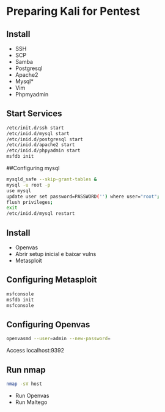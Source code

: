 # Preparing Kali for Pentest

## Install

* SSH
* SCP
* Samba
* Postgresql
* Apache2
* Mysql*
* Vim
* Phpmyadmin

## Start Services

```bash
/etc/init.d/ssh start
/etc/inid.d/mysql start
/etc/inid.d/postgresql start
/etc/inid.d/apache2 start
/etc/inid.d/phpyadmin start
msfdb init
```

##Configuring mysql

```bash
mysqld_safe --skip-grant-tables &
mysql -u root -p
use mysql
update user set password=PASSWORD('') where user="root";
flush privileges;
exit
/etc/inid.d/mysql restart
```

## Install

* Openvas
* Abrir setup inicial e baixar vulns
* Metasploit

## Configuring Metasploit

```bash
msfconsole
msfdb init
msfconsole
```

## Configuring Openvas

```bash
openvasmd --user=admin --new-password=
```

Access localhost:9392

## Run nmap

```bash
nmap -sV host
```

* Run Openvas
* Run Maltego


